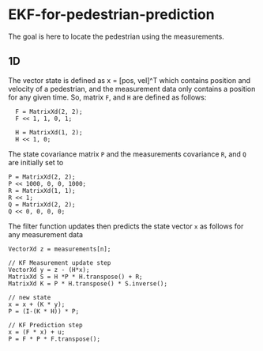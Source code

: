 # EKF-for-pedestrian-prediction

The goal is here to locate the pedestrian using the measurements.

## 1D
The vector state is defined as x = [pos, vel]^T which contains position and velocity of a pedestrian, and the measurement data only contains a position for any given time. So, matrix `F`, and `H` are defined as follows:
```
  F = MatrixXd(2, 2);
  F << 1, 1, 0, 1;

  H = MatrixXd(1, 2);
  H << 1, 0;
```
The state covariance matrix `P` and the measurements covariance `R`, and `Q` are initially set to
```     
P = MatrixXd(2, 2);
P << 1000, 0, 0, 1000;
R = MatrixXd(1, 1);
R << 1;
Q = MatrixXd(2, 2);
Q << 0, 0, 0, 0;
```
The filter function updates then predicts the state vector `x` as follows for any measurement data
```
VectorXd z = measurements[n];

// KF Measurement update step
VectorXd y = z - (H*x);
MatrixXd S = H *P * H.transpose() + R;
MatrixXd K = P * H.transpose() * S.inverse();

// new state
x = x + (K * y);
P = (I-(K * H)) * P;

// KF Prediction step
x = (F * x) + u;
P = F * P * F.transpose();
```
